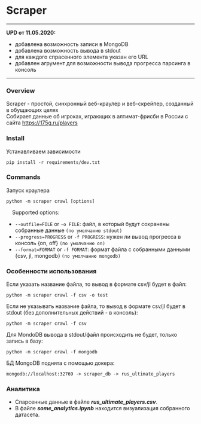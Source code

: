# Scraper
-----
**UPD от 11.05.2020:**
- добавлена возможность записи в MongoDB
- добавлена возможность вывода в stdout
- для каждого спрасенного элемента указан его URL
- добавлен агрумент для возможности вывода прогресса парсинга в консоль
-----

### Overview
Scraper - простой, синхронный веб-краулер и веб-скрейпер, созданный в обущающих целях  
Собирает данные об игроках, играющих в алтимат-фрисби в России с сайта https://175g.ru/players

### Install
Устанавливаем зависимости
```shell script
pip install -r requirements/dev.txt
```

### Commands
Запуск краулера
```shell script
python -m scraper crawl [options]
```
&nbsp;&nbsp;&nbsp;&nbsp;Supported options:
  - ```--outfile=FILE``` or ```-o FILE```: файл, в который будут сохранены собранные данные `(по умолчанию stdout)`
  - ```--progress=PROGRESS``` or ```-f PROGRESS```: нужен ли вывод прогресса в консоль {on, off} `(по умолчанию on)`
  - ```--format=FORMAT``` or ```-f FORMAT```: формат файла с собранными данными {csv, jl, mongodb} `(по умолчанию mongodb)`
  
### Особенности использования

Если указать название файла, то вывод в формате csv/jl будет в файл:
```
python -m scraper crawl -f csv -o test
```

Если не указывать название файла, то вывод в формате csv/jl будет в stdout (без дополнительных действий - в консоль):
```
python -m scraper crawl -f csv
```

Для MondoDB вывода в stdout/файл происходить не будет, только запись в базу:
```
python -m scraper crawl -f mongodb
```

БД MongoDB поднята с помощью докера:
```
mongodb://localhost:32769 -> scraper_db -> rus_ultimate_players
```

### Аналитика

* Спарсенные данные в файле **_rus_ultimate_players.csv_**.
* В файле **_some_analytics.ipynb_** находится визуализация собранного датасета.
